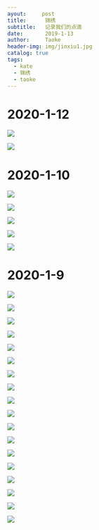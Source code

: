 ```yaml
---
ayout:     post
title:      锦绣
subtitle:   记录我们的点滴
date:       2019-1-13
author:     Taoke
header-img: img/jinxiu1.jpg
catalog: true
tags:
  - kate
  - 锦绣
  - taoke
---
```


# 2020-1-12

![](http://ww1.sinaimg.cn/mw690/006nB4gFly1gaus8hh6jyj30u014077c.jpg" )

![](http://ww1.sinaimg.cn/mw690/006nB4gFly1gaurycvmgrj31401hc0wf.jpg)




# 2020-1-10



![](http://ww1.sinaimg.cn/large/006nB4gFly1gaw6z2egwsj30zk1hcgwd.jpg)

![](http://ww1.sinaimg.cn/large/006nB4gFly1gaw6zyu9dkj30zk1hc7f9.jpg)

![](http://ww1.sinaimg.cn/large/006nB4gFly1gaw70mgysij30zk1hcwph.jpg)

![](http://ww1.sinaimg.cn/large/006nB4gFly1gaw71apx1vj30zk1hcdq9.jpg)

![](http://ww1.sinaimg.cn/large/006nB4gFly1gaw71ycr82j311p1hc126.jpg)

# 2020-1-9

![](http://ww1.sinaimg.cn/large/006nB4gFly1gaw6jrq4kpj31nm2y1168.jpg)

![](http://ww1.sinaimg.cn/large/006nB4gFly1gaw6knzkssj32bc334dzg.jpg)

![](http://ww1.sinaimg.cn/large/006nB4gFly1gaw6maa0uxj30u0140tcd.jpg)

![](http://ww1.sinaimg.cn/large/006nB4gFly1gaw6n1otjuj30u0140aer.jpg)

![](http://ww1.sinaimg.cn/large/006nB4gFly1gaw6o0ws9ij31400u0421.jpg)

![](http://ww1.sinaimg.cn/large/006nB4gFly1gaw6oubif6j30u014078i.jpg)

![](http://ww1.sinaimg.cn/large/006nB4gFly1gaw6pna76mj31400u0n08.jpg)

![](http://ww1.sinaimg.cn/large/006nB4gFly1gaw6qxq602j33s051c7wh.jpg)

![](http://ww1.sinaimg.cn/large/006nB4gFly1gaw6rwz5cej33s051c4qr.jpg)

![](http://ww1.sinaimg.cn/large/006nB4gFly1gaw6ss3z5fj30u0140acq.jpg)

![](http://ww1.sinaimg.cn/large/006nB4gFly1gaw6tdd5dlj30u0140wj7.jpg)

![](http://ww1.sinaimg.cn/large/006nB4gFly1gaw6u9ypawj31400u00wf.jpg)

![](http://ww1.sinaimg.cn/large/006nB4gFly1gaw6urfcu9j30u0140n35.jpg)

![](http://ww1.sinaimg.cn/large/006nB4gFly1gaw6vdkhvnj31400u0wj3.jpg)

![](http://ww1.sinaimg.cn/large/006nB4gFly1gaw6w6vg0oj32bc3344qp.jpg)

![](http://ww1.sinaimg.cn/large/006nB4gFly1gaw6wurfuuj30u01400wu.jpg)

![](http://ww1.sinaimg.cn/large/006nB4gFly1gaw6xozdlrj30f60lpab3.jpg)

![](http://ww1.sinaimg.cn/large/006nB4gFly1gaw6y6iod5j30u00dkt9y.jpg)
